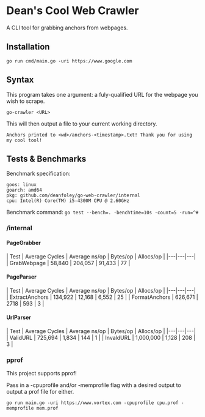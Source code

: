# Dean's Cool Web Crawler

A CLI tool for grabbing anchors from webpages.

## Installation

`go run cmd/main.go -uri https://www.google.com`

## Syntax

This program takes one argument: a fuly-qualified URL for the webpage you wish to scrape.

`go-crawler <URL>`

This will then output a file to your current working directory.

`Anchors printed to <wd>/anchors-<timestamp>.txt! Thank you for using my cool tool!`

## Tests & Benchmarks

Benchmark specification:
```
goos: linux
goarch: amd64
pkg: github.com/deanfoley/go-web-crawler/internal
cpu: Intel(R) Core(TM) i5-4300M CPU @ 2.60GHz
```

Benchmark command:
`go test --bench=. -benchtime=10s -count=5 -run=^#`

### /internal

#### PageGrabber

| Test | Average Cycles | Average ns/op | Bytes/op | Allocs/op |
|---|---|---|
| GrabWebpage | 58,840 | 204,057 | 91,433 | 77 |

#### PageParser

| Test | Average Cycles | Average ns/op | Bytes/op | Allocs/op |
|---|---|---|
| ExtractAnchors | 134,922 | 12,168 | 6,552 | 25 |
| FormatAnchors | 626,671 | 2718 | 593 | 3 |

#### UrlParser

| Test | Average Cycles | Average ns/op | Bytes/op | Allocs/op |
|---|---|---|
| ValidURL | 725,694 | 1,834 | 144 | 1 |
| InvaldURL | 1,000,000 | 1,128 | 208 | 3 |

### pprof

This project supports pprof!

Pass in a -cpuprofile and/or -memprofile flag with a desired output to output a prof file for either.

`go run main.go -uri https://www.vortex.com -cpuprofile cpu.prof -memprofile mem.prof`